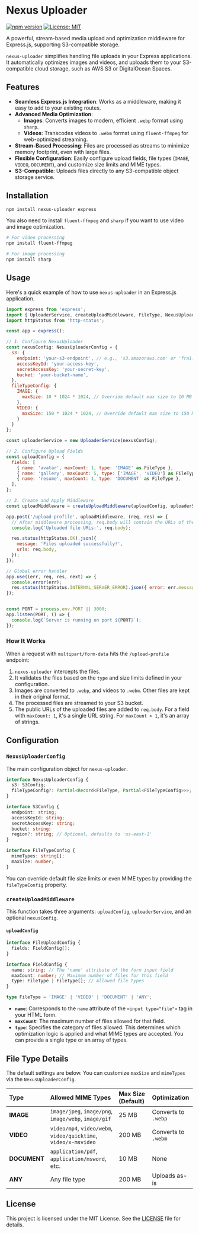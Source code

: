 # Nexus Uploader

[![npm version](https://img.shields.io/npm/v/nexus-uploader.svg)](https://www.npmjs.com/package/nexus-uploader)
[![License: MIT](https://img.shields.io/badge/License-MIT-yellow.svg)](https://opensource.org/licenses/MIT)

A powerful, stream-based media upload and optimization middleware for Express.js, supporting S3-compatible storage.

`nexus-uploader` simplifies handling file uploads in your Express applications. It automatically optimizes images and videos, and uploads them to your S3-compatible cloud storage, such as AWS S3 or DigitalOcean Spaces.

## Features

- **Seamless Express.js Integration**: Works as a middleware, making it easy to add to your existing routes.
- **Advanced Media Optimization**:
  - **Images**: Converts images to modern, efficient `.webp` format using `sharp`.
  - **Videos**: Transcodes videos to `.webm` format using `fluent-ffmpeg` for web-optimized streaming.
- **Stream-Based Processing**: Files are processed as streams to minimize memory footprint, even with large files.
- **Flexible Configuration**: Easily configure upload fields, file types (`IMAGE`, `VIDEO`, `DOCUMENT`), and customize size limits and MIME types.
- **S3-Compatible**: Uploads files directly to any S3-compatible object storage service.

## Installation

```bash
npm install nexus-uploader express
```

You also need to install `fluent-ffmpeg` and `sharp` if you want to use video and image optimization.

```bash
# For video processing
npm install fluent-ffmpeg

# For image processing
npm install sharp
```

## Usage

Here's a quick example of how to use `nexus-uploader` in an Express.js application.

```javascript
import express from 'express';
import { UploaderService, createUploadMiddleware, FileType, NexusUploaderConfig } from 'nexus-uploader';
import httpStatus from 'http-status';

const app = express();

// 1. Configure NexusUploader
const nexusConfig: NexusUploaderConfig = {
  s3: {
    endpoint: 'your-s3-endpoint', // e.g., 's3.amazonaws.com' or 'fra1.digitaloceanspaces.com'
    accessKeyId: 'your-access-key',
    secretAccessKey: 'your-secret-key',
    bucket: 'your-bucket-name',
  },
  fileTypeConfig: {
    IMAGE: {
      maxSize: 10 * 1024 * 1024, // Override default max size to 10 MB
    },
    VIDEO: {
      maxSize: 150 * 1024 * 1024, // Override default max size to 150 MB
    }
  }
};

const uploaderService = new UploaderService(nexusConfig);

// 2. Configure Upload Fields
const uploadConfig = {
  fields: [
    { name: 'avatar', maxCount: 1, type: 'IMAGE' as FileType },
    { name: 'gallery', maxCount: 5, type: ['IMAGE', 'VIDEO'] as FileType[] },
    { name: 'resume', maxCount: 1, type: 'DOCUMENT' as FileType },
  ],
};

// 3. Create and Apply Middleware
const uploadMiddleware = createUploadMiddleware(uploadConfig, uploaderService, nexusConfig);

app.post('/upload-profile', uploadMiddleware, (req, res) => {
  // After middleware processing, req.body will contain the URLs of the uploaded files.
  console.log('Uploaded file URLs:', req.body);

  res.status(httpStatus.OK).json({
    message: 'Files uploaded successfully!',
    urls: req.body,
  });
});

// Global error handler
app.use((err, req, res, next) => {
  console.error(err);
  res.status(httpStatus.INTERNAL_SERVER_ERROR).json({ error: err.message });
});


const PORT = process.env.PORT || 3000;
app.listen(PORT, () => {
  console.log(`Server is running on port ${PORT}`);
});
```

### How It Works

When a request with `multipart/form-data` hits the `/upload-profile` endpoint:

1.  `nexus-uploader` intercepts the files.
2.  It validates the files based on the `type` and size limits defined in your configuration.
3.  Images are converted to `.webp`, and videos to `.webm`. Other files are kept in their original format.
4.  The processed files are streamed to your S3 bucket.
5.  The public URLs of the uploaded files are added to `req.body`. For a field with `maxCount: 1`, it's a single URL string. For `maxCount > 1`, it's an array of strings.

## Configuration

### `NexusUploaderConfig`

The main configuration object for `nexus-uploader`.

```typescript
interface NexusUploaderConfig {
  s3: S3Config;
  fileTypeConfig?: Partial<Record<FileType, Partial<FileTypeConfig>>>;
}

interface S3Config {
  endpoint: string;
  accessKeyId: string;
  secretAccessKey: string;
  bucket: string;
  region?: string; // Optional, defaults to 'us-east-1'
}

interface FileTypeConfig {
  mimeTypes: string[];
  maxSize: number;
}
```

You can override default file size limits or even MIME types by providing the `fileTypeConfig` property.

### `createUploadMiddleware`

This function takes three arguments: `uploadConfig`, `uploaderService`, and an optional `nexusConfig`.

#### `uploadConfig`

```typescript
interface FileUploadConfig {
  fields: FieldConfig[];
}

interface FieldConfig {
  name: string; // The 'name' attribute of the form input field
  maxCount: number; // Maximum number of files for this field
  type: FileType | FileType[]; // Allowed file types
}

type FileType = 'IMAGE' | 'VIDEO' | 'DOCUMENT' | 'ANY';
```

-   **`name`**: Corresponds to the `name` attribute of the `<input type="file">` tag in your HTML form.
-   **`maxCount`**: The maximum number of files allowed for that field.
-   **`type`**: Specifies the category of files allowed. This determines which optimization logic is applied and what MIME types are accepted. You can provide a single type or an array of types.

## File Type Details

The default settings are below. You can customize `maxSize` and `mimeTypes` via the `NexusUploaderConfig`.

| Type       | Allowed MIME Types                                                              | Max Size (Default) | Optimization            |
| :--------- | :------------------------------------------------------------------------------ | :----------------- | :---------------------- |
| **IMAGE**  | `image/jpeg`, `image/png`, `image/webp`, `image/gif`                              | 25 MB              | Converts to `.webp`     |
| **VIDEO**  | `video/mp4`, `video/webm`, `video/quicktime`, `video/x-msvideo`                   | 200 MB             | Converts to `.webm`     |
| **DOCUMENT**| `application/pdf`, `application/msword`, etc.                                   | 10 MB              | None                    |
| **ANY**    | Any file type                                                                   | 200 MB             | Uploads as-is           |

## License

This project is licensed under the MIT License. See the [LICENSE](LICENSE) file for details.
